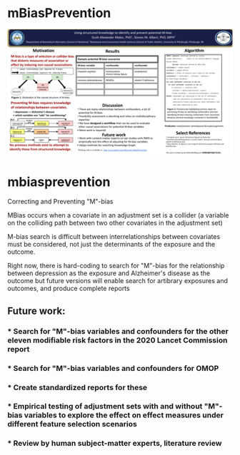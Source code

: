 # mBiasPrevention

![SAM-AMIASymp2022.png](/images/SAM-AMIASymp2022.png)

# mbiasprevention
Correcting and Preventing "M"-bias

MBias occurs when a covariate in an adjustment set is a collider (a variable on the colliding path between two other covariates in the adjustment set)

M-bias search is difficult between interrelationships between covariates must be considered, not just the determinants of the exposure and the outcome. 

Right now, there is hard-coding to search for "M"-bias for the relationship between depression as the exposure and Alzheimer's disease as the outcome but future versions will enable search for artibrary exposures and outcomes, and produce complete reports 

## Future work: 
### * Search for "M"-bias variables and confounders for the other eleven modifiable risk factors in the 2020 Lancet Commission report
### * Search for "M"-bias variables and confounders for OMOP
### * Create standardized reports for these
### * Empirical testing of adjustment sets with and without "M"-bias variables to explore the effect on effect measures under different feature selection scenarios
### * Review by human subject-matter experts, literature review

